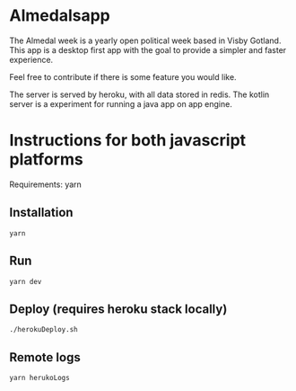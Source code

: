 # Almedalsapp

The Almedal week is a yearly open political week based in Visby Gotland. This app is a desktop first app with 
the goal to provide a simpler and faster experience.

Feel free to contribute if there is some feature you would like.

The server is served by heroku, with all data stored in redis. 
The kotlin server is a experiment for running a java app on app engine.

# Instructions for both javascript platforms
Requirements: yarn 
## Installation
```
yarn
```

## Run
``` 
yarn dev
```

## Deploy (requires heroku stack locally)
``` 
./herokuDeploy.sh
```

## Remote logs
``` 
yarn herukoLogs 
```